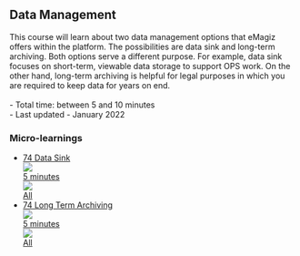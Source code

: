 <div class="ez-academy">
	<div class="ez-academy__body">
		<main class="master">
	<h2 class="title">Data Management</h2>
    <p>
        This course will learn about two data management options that eMagiz offers within the platform. The possibilities are data sink and long-term archiving. Both options serve a different purpose. For example, data sink focuses on short-term, viewable data storage to support OPS work. On the other hand, long-term archiving is helpful for legal purposes in which you are required to keep data for years on end.
        </br></br>
        - Total time: between 5 and 10 minutes
        </br>
        - Last updated - January 2022
    </p>
    <h3 class="title">Micro-learnings</h3>
    <ul class="strip-container">
        <li class="strip">
            <a href="../../docs/microlearning/advanced-data-management-data-sink" class="strip__link">
            <label for="" class="strip__label">
                <span>74</span>
                Data Sink
            </label>
            <div class="strip__attribute">
                <img class="strip__attribute-icon strip__attribute-icon--duration" src="../../img/microlearning/academy_index/icon-duration32.svg"/>
                <div class="strip__attribute-label">5 minutes</div>
            </div>
            <div class="strip__attribute">
                <img class="strip__attribute-icon strip__attribute-icon--roles" src="../../img/microlearning/academy_index/icon-roles32.svg"/>
                <div class="strip__attribute-label">All</div>
            </div>
			</a>
        </li>
		<li class="strip">
            <a href="../../docs/microlearning/advanced-data-management-long-term-archiving" class="strip__link">
            <label for="" class="strip__label">
                <span>74</span>
				Long Term Archiving
            </label>
            <div class="strip__attribute">
                <img class="strip__attribute-icon strip__attribute-icon--duration" src="../../img/microlearning/academy_index/icon-duration32.svg"/>
                <div class="strip__attribute-label">5 minutes</div>
            </div>
            <div class="strip__attribute">
                <img class="strip__attribute-icon strip__attribute-icon--roles" src="../../img/microlearning/academy_index/icon-roles32.svg"/>
                <div class="strip__attribute-label">All</div>
            </div>
			</a>
        </li> 		
    </ul>
    </main>
    </div>
</div>